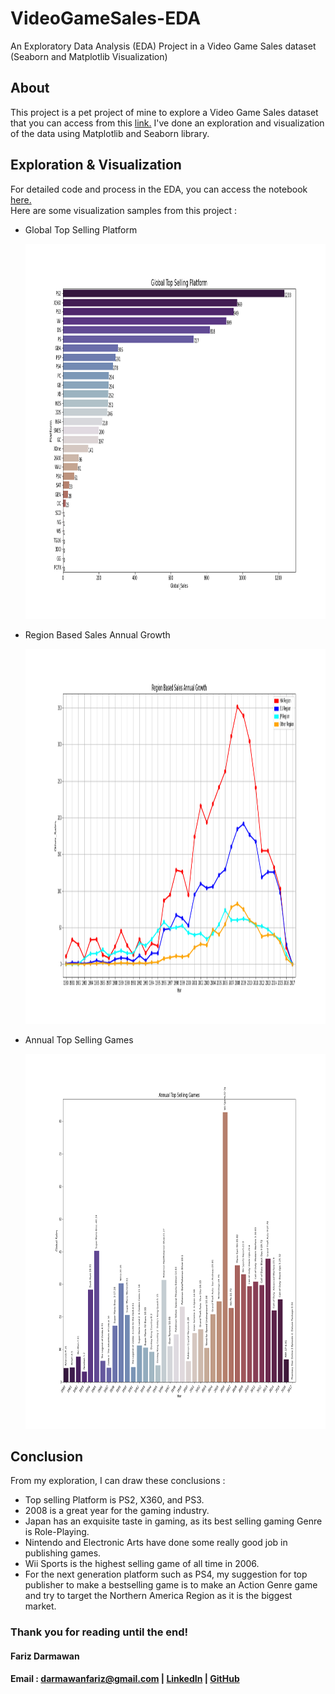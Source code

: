 # VideoGameSales-EDA
An Exploratory Data Analysis (EDA) Project in a Video Game Sales dataset (Seaborn and Matplotlib Visualization)

About
-------
This project is a pet project of mine to explore a Video Game Sales dataset that you can access from this <a href="https://www.kaggle.com/gregorut/videogamesales">link.</a>
I've done an exploration and visualization of the data using Matplotlib and Seaborn library. 

Exploration & Visualization
-------

For detailed code and process in the EDA, you can access the notebook <a href = 'https://github.com/farizdar/VideoGameSales-EDA/blob/master/Video%20Game%20Sales%20-%20EDA.ipynb'>here.</a> <br>
Here are some visualization samples from this project :

<ul>
  <li>Global Top Selling Platform</li>
  <p align="center">
    <img src="https://github.com/farizdar/VideoGameSales-EDA/blob/master/image/platform.png" width="800" height="600" >
  </p>
  
  <li>Region Based Sales Annual Growth</li>
  <p align="center">
    <img src="https://github.com/farizdar/VideoGameSales-EDA/blob/master/image/pointplot.png" width="1000" height="600" >
  </p>
  
  <li>Annual Top Selling Games</li>
  <p align="center">
    <img src="https://github.com/farizdar/VideoGameSales-EDA/blob/master/image/annual.png" width="1000" height="600" >
  </p>
</ul>

Conclusion
-------
From my exploration, I can draw these conclusions :
<ul>
    <li>Top selling Platform is PS2, X360, and PS3.</li>
    <li>2008 is a great year for the gaming industry.</li>
    <li>Japan has an exquisite taste in gaming, as its best selling gaming Genre is Role-Playing.</li>
    <li>Nintendo and Electronic Arts have done some really good job in publishing games.</li>
    <li>Wii Sports is the highest selling game of all time in 2006.</li>
    <li>For the next generation platform such as PS4, my suggestion for top publisher to make a bestselling game is to make an Action Genre game and try to target the Northern America Region as it is the biggest market.</li>
</ul>

### Thank you for reading until the end!

#### Fariz Darmawan 
#### Email : darmawanfariz@gmail.com | [LinkedIn](https://www.linkedin.com/in/fariz-darmawan-a28600b3//) | [GitHub](https://github.com/farizdar/) 
